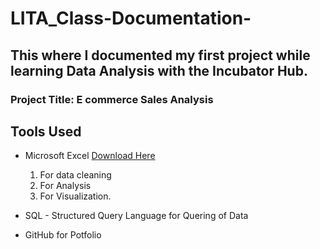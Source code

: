 # LITA_Class-Documentation-

## This where I documented my first project while learning Data Analysis with the Incubator Hub.
### Project Title: E commerce Sales Analysis

## Tools Used
- Microsoft Excel [Download Here](https://www.Microsoft.com)
  1. For data cleaning
  2. For Analysis
  3. For Visualization.
     
- SQL - Structured Query Language for Quering of Data

- GitHub for Potfolio
